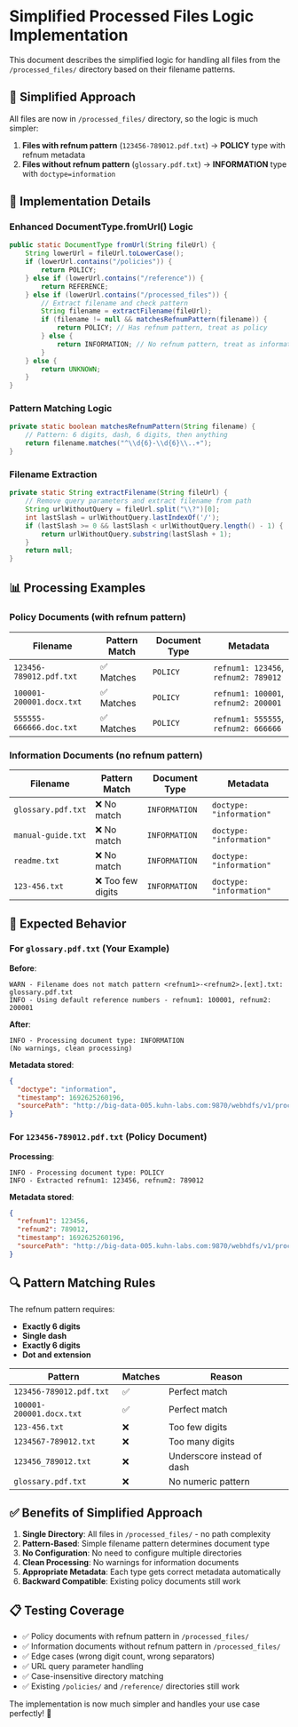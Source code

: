 # Simplified Processed Files Logic Implementation

This document describes the simplified logic for handling all files from the `/processed_files/` directory based on their filename patterns.

## 🎯 **Simplified Approach**

All files are now in `/processed_files/` directory, so the logic is much simpler:

1. **Files with refnum pattern** (`123456-789012.pdf.txt`) → **POLICY** type with refnum metadata
2. **Files without refnum pattern** (`glossary.pdf.txt`) → **INFORMATION** type with `doctype=information`

## 🔧 **Implementation Details**

### **Enhanced DocumentType.fromUrl() Logic**

```java
public static DocumentType fromUrl(String fileUrl) {
    String lowerUrl = fileUrl.toLowerCase();
    if (lowerUrl.contains("/policies")) {
        return POLICY;
    } else if (lowerUrl.contains("/reference")) {
        return REFERENCE;
    } else if (lowerUrl.contains("/processed_files")) {
        // Extract filename and check pattern
        String filename = extractFilename(fileUrl);
        if (filename != null && matchesRefnumPattern(filename)) {
            return POLICY; // Has refnum pattern, treat as policy
        } else {
            return INFORMATION; // No refnum pattern, treat as information
        }
    } else {
        return UNKNOWN;
    }
}
```

### **Pattern Matching Logic**

```java
private static boolean matchesRefnumPattern(String filename) {
    // Pattern: 6 digits, dash, 6 digits, then anything
    return filename.matches("^\\d{6}-\\d{6}\\..+");
}
```

### **Filename Extraction**

```java
private static String extractFilename(String fileUrl) {
    // Remove query parameters and extract filename from path
    String urlWithoutQuery = fileUrl.split("\\?")[0];
    int lastSlash = urlWithoutQuery.lastIndexOf('/');
    if (lastSlash >= 0 && lastSlash < urlWithoutQuery.length() - 1) {
        return urlWithoutQuery.substring(lastSlash + 1);
    }
    return null;
}
```

## 📊 **Processing Examples**

### **Policy Documents (with refnum pattern)**

| Filename | Pattern Match | Document Type | Metadata |
|----------|---------------|---------------|----------|
| `123456-789012.pdf.txt` | ✅ Matches | `POLICY` | `refnum1: 123456`, `refnum2: 789012` |
| `100001-200001.docx.txt` | ✅ Matches | `POLICY` | `refnum1: 100001`, `refnum2: 200001` |
| `555555-666666.doc.txt` | ✅ Matches | `POLICY` | `refnum1: 555555`, `refnum2: 666666` |

### **Information Documents (no refnum pattern)**

| Filename | Pattern Match | Document Type | Metadata |
|----------|---------------|---------------|----------|
| `glossary.pdf.txt` | ❌ No match | `INFORMATION` | `doctype: "information"` |
| `manual-guide.txt` | ❌ No match | `INFORMATION` | `doctype: "information"` |
| `readme.txt` | ❌ No match | `INFORMATION` | `doctype: "information"` |
| `123-456.txt` | ❌ Too few digits | `INFORMATION` | `doctype: "information"` |

## 🎉 **Expected Behavior**

### **For `glossary.pdf.txt` (Your Example)**

**Before**: 
```
WARN - Filename does not match pattern <refnum1>-<refnum2>.[ext].txt: glossary.pdf.txt
INFO - Using default reference numbers - refnum1: 100001, refnum2: 200001
```

**After**: 
```
INFO - Processing document type: INFORMATION
(No warnings, clean processing)
```

**Metadata stored**:
```json
{
  "doctype": "information",
  "timestamp": 1692625260196,
  "sourcePath": "http://big-data-005.kuhn-labs.com:9870/webhdfs/v1/processed_files/glossary.pdf.txt?op=OPEN"
}
```

### **For `123456-789012.pdf.txt` (Policy Document)**

**Processing**:
```
INFO - Processing document type: POLICY
INFO - Extracted refnum1: 123456, refnum2: 789012
```

**Metadata stored**:
```json
{
  "refnum1": 123456,
  "refnum2": 789012,
  "timestamp": 1692625260196,
  "sourcePath": "http://big-data-005.kuhn-labs.com:9870/webhdfs/v1/processed_files/123456-789012.pdf.txt?op=OPEN"
}
```

## 🔍 **Pattern Matching Rules**

The refnum pattern requires:
- **Exactly 6 digits**
- **Single dash**
- **Exactly 6 digits**
- **Dot and extension**

| Pattern | Matches | Reason |
|---------|---------|--------|
| `123456-789012.pdf.txt` | ✅ | Perfect match |
| `100001-200001.docx.txt` | ✅ | Perfect match |
| `123-456.txt` | ❌ | Too few digits |
| `1234567-789012.txt` | ❌ | Too many digits |
| `123456_789012.txt` | ❌ | Underscore instead of dash |
| `glossary.pdf.txt` | ❌ | No numeric pattern |

## ✅ **Benefits of Simplified Approach**

1. **Single Directory**: All files in `/processed_files/` - no path complexity
2. **Pattern-Based**: Simple filename pattern determines document type
3. **No Configuration**: No need to configure multiple directories
4. **Clean Processing**: No warnings for information documents
5. **Appropriate Metadata**: Each type gets correct metadata automatically
6. **Backward Compatible**: Existing policy documents still work

## 📋 **Testing Coverage**

- ✅ Policy documents with refnum pattern in `/processed_files/`
- ✅ Information documents without refnum pattern in `/processed_files/`
- ✅ Edge cases (wrong digit count, wrong separators)
- ✅ URL query parameter handling
- ✅ Case-insensitive directory matching
- ✅ Existing `/policies/` and `/reference/` directories still work

The implementation is now much simpler and handles your use case perfectly! 🎯
